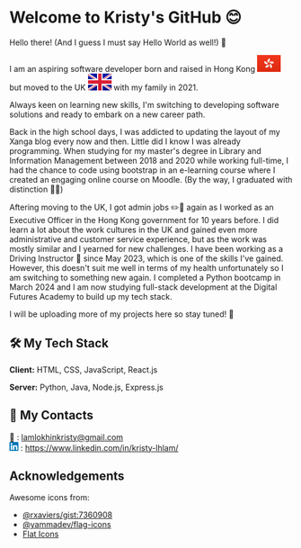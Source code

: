 
# Welcome to Kristy's GitHub 😊

Hello there! (And I guess I must say Hello World as well!) 👋  

I am an aspiring software developer born and raised in Hong Kong ![HK flag](/HK@2x.png) but moved to the UK ![UK flag](/GB@2x.png) with my family in 2021.

Always keen on learning new skills, I'm switching to developing software solutions and ready to embark on a new career path.

Back in the high school days, I was addicted to updating the layout of my Xanga blog every now and then. Little did I know I was already programming. When studying for my master's degree in Library and Information Management between 2018 and 2020 while working full-time, I had the chance to code using bootstrap in an e-learning course where I created an engaging online course on Moodle. (By the way, I graduated with distinction 🌟🎉)

Aftering moving to the UK, I got admin jobs ✏️📘 again as I worked as an Executive Officer in the Hong Kong government for 10 years before. I did learn a lot about the work cultures in the UK and gained even more administrative and customer service experience, but as the work was mostly similar and I yearned for new challenges. I have been working as a Driving Instructor 🚗 since May 2023, which is one of the skills I've gained. However, this doesn't suit me well in terms of my health unfortunately so I am switching to something new again. I completed a Python bootcamp in March 2024 and I am now studying full-stack development at the Digital Futures Academy to build up my tech stack.

I will be uploading more of my projects here so stay tuned! 🔭
## 🛠 My Tech Stack

**Client:** HTML, CSS, JavaScript, React.js

**Server:** Python, Java, Node.js, Express.js


## 🚀 My Contacts

📧 : <lamlokhinkristy@gmail.com>  
![LinkedIn](/linkedin.png) : <https://www.linkedin.com/in/kristy-lhlam/>


## Acknowledgements

 Awesome icons from:
 - [@rxaviers/gist:7360908](https://gist.github.com/rxaviers/7360908)
 - [@yammadev/flag-icons](https://github.com/yammadev/flag-icons)
 - [Flat Icons](https://www.flaticon.com/free-icon/linkedin_174857)

